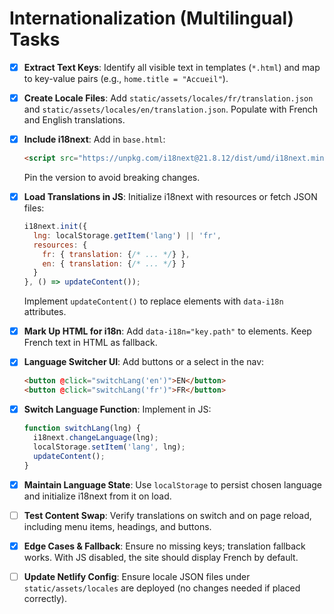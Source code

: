 # Internationalization (Multilingual) Tasks

 - [x] **Extract Text Keys**: Identify all visible text in templates (`*.html`) and map to key-value pairs (e.g., `home.title = "Accueil"`).

 - [x] **Create Locale Files**: Add `static/assets/locales/fr/translation.json` and `static/assets/locales/en/translation.json`. Populate with French and English translations.

 - [x] **Include i18next**: Add in `base.html`:
   ```html
   <script src="https://unpkg.com/i18next@21.8.12/dist/umd/i18next.min.js"></script>
   ```
   Pin the version to avoid breaking changes.

 - [x] **Load Translations in JS**: Initialize i18next with resources or fetch JSON files:
   ```js
   i18next.init({
     lng: localStorage.getItem('lang') || 'fr',
     resources: {
       fr: { translation: {/* ... */} },
       en: { translation: {/* ... */} }
     }
   }, () => updateContent());
   ```
   Implement `updateContent()` to replace elements with `data-i18n` attributes.

 - [x] **Mark Up HTML for i18n**: Add `data-i18n="key.path"` to elements. Keep French text in HTML as fallback.

 - [x] **Language Switcher UI**: Add buttons or a select in the nav:
   ```html
   <button @click="switchLang('en')">EN</button>
   <button @click="switchLang('fr')">FR</button>
   ```

 - [x] **Switch Language Function**: Implement in JS:
   ```js
   function switchLang(lng) {
     i18next.changeLanguage(lng);
     localStorage.setItem('lang', lng);
     updateContent();
   }
   ```

 - [x] **Maintain Language State**: Use `localStorage` to persist chosen language and initialize i18next from it on load.

 - [ ] **Test Content Swap**: Verify translations on switch and on page reload, including menu items, headings, and buttons.

 - [x] **Edge Cases & Fallback**: Ensure no missing keys; translation fallback works. With JS disabled, the site should display French by default.

 - [ ] **Update Netlify Config**: Ensure locale JSON files under `static/assets/locales` are deployed (no changes needed if placed correctly).